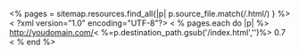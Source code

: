 <% pages = sitemap.resources.find_all{|p| p.source_file.match(/\.html/) } %>
< ?xml version="1.0" encoding="UTF-8"?>
<urlset xmlns="http://www.sitemaps.org/schemas/sitemap/0.9">
< % pages.each do |p| %>
  <url>
    <loc>http://youdomain.com/< %=p.destination_path.gsub('/index.html','')%></loc>
    <priority>0.7</priority>
  </url>
< % end %>
</urlset>